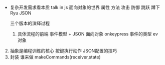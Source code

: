 - 复杂开发需求看本质
  talk in js 面向对象的世界
  属性 方法
  攻击 防御 跳跃  蹲下 Ryu  JSON

  三个版本的演绎过程
  1. 具体流程的前端
    事件模型 + JSON 面向对象
    onkeypress 事件的类型 ev对象
 2. 抽象是编程训练的核心
    按键执行动作   JSON配置的技巧
 3. 封装 谁来做
    makeCommands(receiver,state)